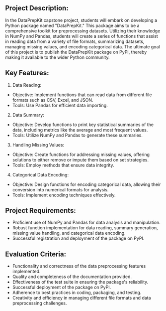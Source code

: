 ## Project Description:
In the DataPrepKit capstone project, students will embark on developing a Python package named "DataPrepKit." This package aims to be a comprehensive toolkit for preprocessing datasets. Utilizing their knowledge in NumPy and Pandas, students will create a series of functions that assist in reading data from a variety of file formats, summarizing datasets, managing missing values, and encoding categorical data. The ultimate goal of this project is to publish the DataPrepKit package on PyPI, thereby making it available to the wider Python community.

## Key Features:

1. Data Reading:
- Objective: Implement functions that can read data from different file formats such as CSV, Excel, and JSON.
- Tools: Use Pandas for efficient data importing.

2. Data Summary:
- Objective: Develop functions to print key statistical summaries of the data, including metrics like the average and most frequent values.
- Tools: Utilize NumPy and Pandas to generate these summaries.

3. Handling Missing Values:
- Objective: Create functions for addressing missing values, offering solutions to either remove or impute them based on set strategies.
- Tools: Employ methods that ensure data integrity.

4. Categorical Data Encoding:
- Objective: Design functions for encoding categorical data, allowing their conversion into numerical formats for analysis.
- Tools: Implement encoding techniques effectively.

## Project Requirements:
- Proficient use of NumPy and Pandas for data analysis and manipulation.
- Robust function implementation for data reading, summary generation, missing value handling, and categorical data encoding.
- Successful registration and deployment of the package on PyPI.

## Evaluation Criteria:
- Functionality and correctness of the data preprocessing features implemented.
- Quality and completeness of the documentation provided.
- Effectiveness of the test suite in ensuring the package's reliability.
- Successful deployment of the package on PyPI.
- Adherence to best practices in coding, packaging, and testing.
- Creativity and efficiency in managing different file formats and data preprocessing challenges.
